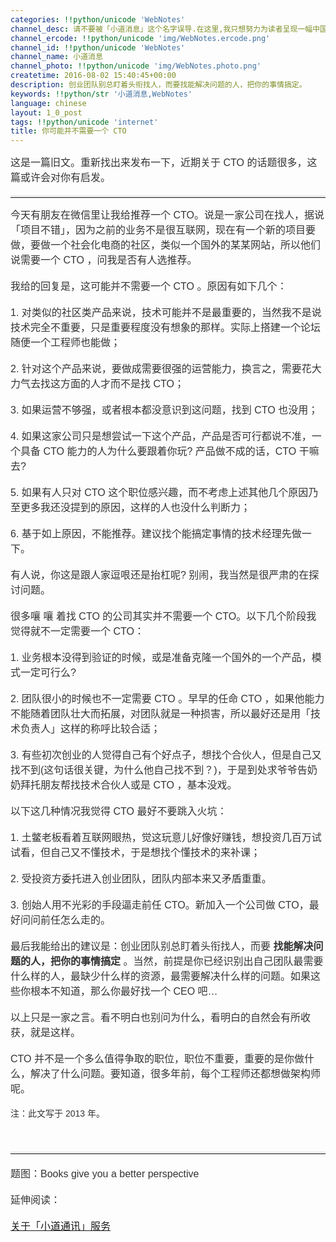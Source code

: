 ```yaml
---
categories: !!python/unicode 'WebNotes'
channel_desc: 请不要被「小道消息」这个名字误导.在这里,我只想努力为读者呈现一幅中国互联网的清明上河图.
channel_ercode: !!python/unicode 'img/WebNotes.ercode.png'
channel_id: !!python/unicode 'WebNotes'
channel_name: 小道消息
channel_photo: !!python/unicode 'img/WebNotes.photo.png'
createtime: 2016-08-02 15:40:45+00:00
description: 创业团队别总盯着头衔找人，而要找能解决问题的人，把你的事情搞定。
keywords: !!python/str '小道消息,WebNotes'
language: chinese
layout: 1_0_post
tags: !!python/unicode 'internet'
title: 你可能并不需要一个 CTO
---
```

<div class="rich_media_content" id="js_content">
<p style="font-family: Avenir, sans-serif; border: 0px; font-size: 18px; margin-top: 12px; margin-bottom: 18px; padding: 0px; outline: 0px; color: rgb(51, 51, 51); white-space: normal;">
<span style="font-size: 16px;">
          这是一篇旧文。重新找出来发布一下，近期关于 CTO 的话题很多，这篇或许会对你有启发。
         </span>
</p>
<hr style="font-family: Avenir, sans-serif; border-right-width: 0px; border-bottom-width: 0px; border-left-width: 0px; border-top-style: solid; border-top-color: rgb(234, 234, 234); height: 1px; margin: 1em 0px; padding: 0px; color: rgb(51, 51, 51); white-space: normal;"/>
<p style="font-family: Avenir, sans-serif; border: 0px; margin-top: 12px; margin-bottom: 18px; padding: 0px; outline: 0px; color: rgb(51, 51, 51); white-space: normal;">
<span style="font-size: 16px;">
          今天有朋友在微信里让我给推荐一个 CTO。说是一家公司在找人，据说「项目不错」，因为之前的业务不是很互联网，现在有一个新的项目要做，要做一个社会化电商的社区，类似一个国外的某某网站，所以他们说需要一个 CTO ，问我是否有人选推荐。
          <br/>
</span>
</p>
<p style="font-family: Avenir, sans-serif; border: 0px; font-size: 18px; margin-top: 12px; margin-bottom: 18px; padding: 0px; outline: 0px; color: rgb(51, 51, 51); white-space: normal;">
<span style="font-size: 16px;">
          我给的回复是，这可能并不需要一个 CTO 。原因有如下几个：
         </span>
</p>
<p style="font-family: Avenir, sans-serif; border: 0px; font-size: 18px; margin-top: 12px; margin-bottom: 18px; padding: 0px; outline: 0px; color: rgb(51, 51, 51); white-space: normal;">
<span style="font-size: 16px;">
          1. 对类似的社区类产品来说，技术可能并不是最重要的，当然我不是说技术完全不重要，只是重要程度没有想象的那样。实际上搭建一个论坛随便一个工程师也能做；
         </span>
</p>
<p style="font-family: Avenir, sans-serif; border: 0px; font-size: 18px; margin-top: 12px; margin-bottom: 18px; padding: 0px; outline: 0px; color: rgb(51, 51, 51); white-space: normal;">
<span style="font-size: 16px;">
          2. 针对这个产品来说，要做成需要很强的运营能力，换言之，需要花大力气去找这方面的人才而不是找 CTO；
         </span>
</p>
<p style="font-family: Avenir, sans-serif; border: 0px; font-size: 18px; margin-top: 12px; margin-bottom: 18px; padding: 0px; outline: 0px; color: rgb(51, 51, 51); white-space: normal;">
<span style="font-size: 16px;">
          3. 如果运营不够强，或者根本都没意识到这问题，找到 CTO 也没用；
         </span>
</p>
<p style="font-family: Avenir, sans-serif; border: 0px; font-size: 18px; margin-top: 12px; margin-bottom: 18px; padding: 0px; outline: 0px; color: rgb(51, 51, 51); white-space: normal;">
<span style="font-size: 16px;">
          4. 如果这家公司只是想尝试一下这个产品，产品是否可行都说不准，一个具备 CTO 能力的人为什么要跟着你玩? 产品做不成的话，CTO 干嘛去?
         </span>
</p>
<p style="font-family: Avenir, sans-serif; border: 0px; font-size: 18px; margin-top: 12px; margin-bottom: 18px; padding: 0px; outline: 0px; color: rgb(51, 51, 51); white-space: normal;">
<span style="font-size: 16px;">
          5. 如果有人只对 CTO 这个职位感兴趣，而不考虑上述其他几个原因乃至更多我还没提到的原因，这样的人也没什么判断力；
         </span>
</p>
<p style="font-family: Avenir, sans-serif; border: 0px; font-size: 18px; margin-top: 12px; margin-bottom: 18px; padding: 0px; outline: 0px; color: rgb(51, 51, 51); white-space: normal;">
<span style="font-size: 16px;">
          6. 基于如上原因，不能推荐。建议找个能搞定事情的技术经理先做一下。
         </span>
</p>
<p style="font-family: Avenir, sans-serif; border: 0px; font-size: 18px; margin-top: 12px; margin-bottom: 18px; padding: 0px; outline: 0px; color: rgb(51, 51, 51); white-space: normal;">
<span style="font-size: 16px;">
          有人说，你这是跟人家逗哏还是抬杠呢? 别闹，我当然是很严肃的在探讨问题。
         </span>
</p>
<p style="font-family: Avenir, sans-serif; border: 0px; font-size: 18px; margin-top: 12px; margin-bottom: 18px; padding: 0px; outline: 0px; color: rgb(51, 51, 51); white-space: normal;">
<span style="font-size: 16px;">
          很多嚷
          <span style="color: rgb(51, 51, 51); font-family: Avenir, sans-serif;">
           嚷
          </span>
          着找 CTO 的公司其实并不需要一个 CTO。以下几个阶段我觉得就不一定需要一个 CTO：
         </span>
</p>
<p style="font-family: Avenir, sans-serif; border: 0px; font-size: 18px; margin-top: 12px; margin-bottom: 18px; padding: 0px; outline: 0px; color: rgb(51, 51, 51); white-space: normal;">
<span style="font-size: 16px;">
          1. 业务根本没得到验证的时候，或是准备克隆一个国外的一个产品，模式一定可行么?
         </span>
</p>
<p style="font-family: Avenir, sans-serif; border: 0px; font-size: 18px; margin-top: 12px; margin-bottom: 18px; padding: 0px; outline: 0px; color: rgb(51, 51, 51); white-space: normal;">
<span style="font-size: 16px;">
          2. 团队很小的时候也不一定需要 CTO 。早早的任命 CTO ，如果他能力不能随着团队壮大而拓展，对团队就是一种损害，所以最好还是用「技术负责人」这样的称呼比较合适；
         </span>
</p>
<p style="font-family: Avenir, sans-serif; border: 0px; font-size: 18px; margin-top: 12px; margin-bottom: 18px; padding: 0px; outline: 0px; color: rgb(51, 51, 51); white-space: normal;">
<span style="font-size: 16px;">
          3. 有些初次创业的人觉得自己有个好点子，想找个合伙人，但是自己又找不到(这句话很关键，为什么他自己找不到？)，于是到处求爷爷告奶奶拜托朋友帮找技术合伙人或是 CTO ，基本没戏。
         </span>
</p>
<p style="font-family: Avenir, sans-serif; border: 0px; font-size: 18px; margin-top: 12px; margin-bottom: 18px; padding: 0px; outline: 0px; color: rgb(51, 51, 51); white-space: normal;">
<span style="font-size: 16px;">
          以下这几种情况我觉得 CTO 最好不要跳入火坑：
         </span>
</p>
<p style="font-family: Avenir, sans-serif; border: 0px; font-size: 18px; margin-top: 12px; margin-bottom: 18px; padding: 0px; outline: 0px; color: rgb(51, 51, 51); white-space: normal;">
<span style="font-size: 16px;">
          1. 土鳖老板看着互联网眼热，觉这玩意儿好像好赚钱，想投资几百万试试看，但自己又不懂技术，于是想找个懂技术的来补课；
         </span>
</p>
<p style="font-family: Avenir, sans-serif; border: 0px; font-size: 18px; margin-top: 12px; margin-bottom: 18px; padding: 0px; outline: 0px; color: rgb(51, 51, 51); white-space: normal;">
<span style="font-size: 16px;">
          2. 受投资方委托进入创业团队，团队内部本来又矛盾重重。
         </span>
</p>
<p style="font-family: Avenir, sans-serif; border: 0px; font-size: 18px; margin-top: 12px; margin-bottom: 18px; padding: 0px; outline: 0px; color: rgb(51, 51, 51); white-space: normal;">
<span style="font-size: 16px;">
          3. 创始人用不光彩的手段逼走前任 CTO。新加入一个公司做 CTO，最好问问前任怎么走的。
         </span>
</p>
<p style="font-family: Avenir, sans-serif; border: 0px; font-size: 18px; margin-top: 12px; margin-bottom: 18px; padding: 0px; outline: 0px; color: rgb(51, 51, 51); white-space: normal;">
<span style="color: rgb(51, 51, 51); font-family: Avenir, sans-serif; font-size: 16px;">
          最后我能给出的建议是：创业团队别总盯着头衔找人，而要
          <strong>
           找能解决问题的人，把你的事情搞定
          </strong>
          。当然，前提是你已经识别出自己团队最需要什么样的人，最缺少什么样的资源，最需要解决什么样的问题。如果这些你根本不知道，那么你最好找一个 CEO 吧…
         </span>
</p>
<p style="font-family: Avenir, sans-serif; border: 0px; font-size: 18px; margin-top: 12px; margin-bottom: 18px; padding: 0px; outline: 0px; color: rgb(51, 51, 51); white-space: normal;">
<span style="font-size: 16px;">
          以上只是一家之言。看不明白也别问为什么，看明白的自然会有所收获，就是这样。
         </span>
</p>
<p style="font-family: Avenir, sans-serif; border: 0px; font-size: 18px; margin-top: 12px; margin-bottom: 18px; padding: 0px; outline: 0px; color: rgb(51, 51, 51); white-space: normal;">
<span style="font-size: 16px;">
          CTO 并不是一个多么值得争取的职位，职位不重要，重要的是你做什么，解决了什么问题。要知道，很多年前，每个工程师还都想做架构师呢。
         </span>
</p>
<p style="font-family: Avenir, sans-serif; border: 0px; margin-top: 12px; margin-bottom: 18px; padding: 0px; outline: 0px; color: rgb(51, 51, 51); white-space: normal;">
         注：此文写于 2013 年。
        </p>
<p style="font-family: Avenir, sans-serif; border: 0px; margin-top: 12px; margin-bottom: 18px; padding: 0px; outline: 0px; color: rgb(51, 51, 51); white-space: normal;">
<br/>
</p>
<hr style="font-family: Avenir, sans-serif; border-right-width: 0px; border-bottom-width: 0px; border-left-width: 0px; border-top-style: solid; border-top-color: rgb(234, 234, 234); height: 1px; margin: 1em 0px; padding: 0px; color: rgb(51, 51, 51); font-size: 18px; white-space: normal;"/>
<p style="font-family: Avenir, sans-serif; border: 0px; font-size: 18px; margin-top: 12px; margin-bottom: 18px; padding: 0px; outline: 0px; color: rgb(51, 51, 51); white-space: normal;">
<span style="font-size: 16px;">
          题图：Books give you a better perspective
         </span>
</p>
<p style="font-family: Avenir, sans-serif; border: 0px; font-size: 18px; margin-top: 12px; margin-bottom: 18px; padding: 0px; outline: 0px; color: rgb(51, 51, 51); white-space: normal;">
<span style="font-size: 16px;">
          延伸阅读：
         </span>
</p>
<p style="font-family: Avenir, sans-serif; border: 0px; font-size: 18px; margin-top: 12px; margin-bottom: 18px; padding: 0px; outline: 0px; color: rgb(51, 51, 51); white-space: normal;">
<span style="font-size: 16px;">
<a data_ue_src="http://mp.weixin.qq.com/s?__biz=MjM5ODIyMTE0MA==&amp;mid=2650968533&amp;idx=1&amp;sn=daff5d3020f75e1f6833635101b947af&amp;scene=21#wechat_redirect" href="http://mp.weixin.qq.com/s?__biz=MjM5ODIyMTE0MA==&amp;mid=2650968533&amp;idx=1&amp;sn=daff5d3020f75e1f6833635101b947af&amp;scene=21#wechat_redirect" target="_blank">
           关于「小道通讯」服务
          </a>
<br/>
</span>
</p>
</div>